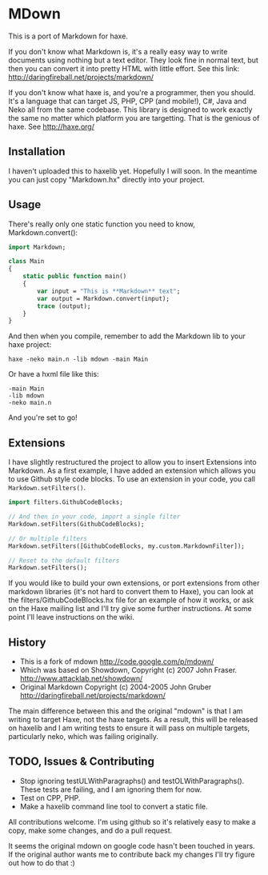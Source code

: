 MDown
=====

This is a port of Markdown for haxe.  

If you don't know what Markdown is, it's a really easy way to write documents using nothing but a text editor.  They look fine in normal text, but then you can convert it into pretty HTML with little effort.  See this link: http://daringfireball.net/projects/markdown/

If you don't know what haxe is, and you're a programmer, then you should.  It's a language that can target JS, PHP, CPP (and mobile!), C#, Java and Neko all from the same codebase.  This library is designed to work exactly the same no matter which platform you are targetting.  That is the genious of haxe.  See http://haxe.org/

Installation
------------

I haven't uploaded this to haxelib yet.  Hopefully I will soon.  In the meantime you can just copy "Markdown.hx" directly into your project.

Usage
-----

There's really only one static function you need to know, Markdown.convert():

```haxe
import Markdown;

class Main
{
	static public function main()
	{
		var input = "This is **Markdown** text";
		var output = Markdown.convert(input);
		trace (output);
	}
}
```

And then when you compile, remember to add the Markdown lib to your haxe project:

`haxe -neko main.n -lib mdown -main Main`

Or have a hxml file like this:

~~~
-main Main
-lib mdown
-neko main.n
~~~

And you're set to go!

Extensions
----------

I have slightly restructured the project to allow you to insert Extensions into Markdown.  As a first example, I have added an extension which allows you to use Github style code blocks.  To use an extension in your code, you call `Markdown.setFilters()`.

```haxe
import filters.GithubCodeBlocks;

// And then in your code, import a single filter
Markdown.setFilters(GithubCodeBlocks);

// Or multiple filters
Markdown.setFilters([GithubCodeBlocks, my.custom.MarkdownFilter]);

// Reset to the default filters
Markdown.setFilters();
```

If you would like to build your own extensions, or port extensions from other markdown libraries (it's not hard to convert them to Haxe), you can look at the filters/GithubCodeBlocks.hx file for an example of how it works, or ask on the Haxe mailing list and I'll try give some further instructions.  At some point I'll leave instructions on the wiki.

History
-------

  * This is a fork of mdown 
    http://code.google.com/p/mdown/
  * Which was based on Showdown, Copyright (c) 2007 John Fraser.
    http://www.attacklab.net/showdown/ 
  * Original Markdown Copyright (c) 2004-2005 John Gruber
    http://daringfireball.net/projects/markdown/

The main difference between this and the original "mdown" is that I am writing to target Haxe, not the haxe targets.  As a result, this will be released on haxelib and I am writing tests to ensure it will pass on multiple targets, particularly neko, which was failing originally.

TODO, Issues & Contributing
---------------------------

 * Stop ignoring testULWithParagraphs() and testOLWithParagraphs().  These tests are failing, and I am ignoring them for now.
 * Test on CPP, PHP.
 * Make a haxelib command line tool to convert a static file.

 All contributions welcome.  I'm using github so it's relatively easy to make a copy, make some changes, and do a pull request.

 It seems the original mdown on google code hasn't been touched in years.  If the original author wants me to contribute back my changes I'll try figure out how to do that :)


